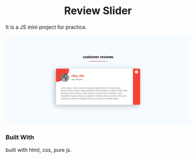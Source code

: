 <h1 align="center">Review Slider</h1>

It is a JS mini project for practice.

![screenshot1](screenshot.png)

### Built With

built with html, css, pure js.
